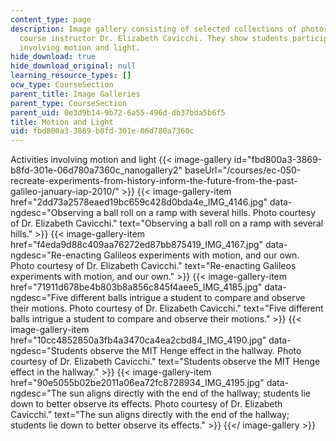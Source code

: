 ```yaml
---
content_type: page
description: Image gallery consisting of selected collections of photos taken by the
  course instructor Dr. Elizabeth Cavicchi. They show students participating in activities
  involving motion and light.
hide_download: true
hide_download_original: null
learning_resource_types: []
ocw_type: CourseSection
parent_title: Image Galleries
parent_type: CourseSection
parent_uid: 0e3d9b14-9b72-6a55-496d-db37bda5b6f5
title: Motion and Light
uid: fbd800a3-3869-b8fd-301e-06d780a7360c
---
```


Activities involving motion and light
{{< image-gallery id="fbd800a3-3869-b8fd-301e-06d780a7360c_nanogallery2" baseUrl="/courses/ec-050-recreate-experiments-from-history-inform-the-future-from-the-past-galileo-january-iap-2010/" >}}
{{< image-gallery-item href="2dd73a2578eaed19bc659c428d0bda4e_IMG_4146.jpg" data-ngdesc="Observing a ball roll on a ramp with several hills. Photo courtesy of Dr. Elizabeth Cavicchi." text="Observing a ball roll on a ramp with several hills." >}}
{{< image-gallery-item href="f4eda9d88c409aa76272ed87bb875419_IMG_4167.jpg" data-ngdesc="Re-enacting Galileos experiments with motion, and our own. Photo courtesy of Dr. Elizabeth Cavicchi." text="Re-enacting Galileos experiments with motion, and our own." >}}
{{< image-gallery-item href="71911d678be4b803b8a856c845f4aee5_IMG_4185.jpg" data-ngdesc="Five different balls intrigue a student to compare and observe their motions. Photo courtesy of Dr. Elizabeth Cavicchi." text="Five different balls intrigue a student to compare and observe their motions." >}}
{{< image-gallery-item href="10cc4852850a3fb4a3470ca4ea2cbd84_IMG_4190.jpg" data-ngdesc="Students observe the MIT Henge effect in the hallway. Photo courtesy of Dr. Elizabeth Cavicchi." text="Students observe the MIT Henge effect in the hallway." >}}
{{< image-gallery-item href="90e5055b02be2011a06ea72fc8728934_IMG_4195.jpg" data-ngdesc="The sun aligns directly with the end of the hallway; students lie down to better observe its effects. Photo courtesy of Dr. Elizabeth Cavicchi." text="The sun aligns directly with the end of the hallway; students lie down to better observe its effects." >}}
{{</ image-gallery >}}